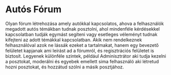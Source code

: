 # Autós Fórum

Olyan fórum létrehozása amely autókkal kapcsolatos, ahova a felhasználók megadott autós témákban tudnak posztolni, ahol mindenféle kérdésekkel kapcsolatban tudják egymást segíteni vagy esetleges véleményt tudnak kifejteni az adott témákkal kapcsolatban. Akik nem rendelkeznek felhasználóval azok ne lássák ezeket a tartalmakat, hanem egy bevezető felületet kapjanak ami leírást ad a fórumról, és regisztrációs felületet is biztosít. Legyenek különféle szintek, például Adminisztrátor aki tudja kezelni a posztokat, moderálni és egyebek emellett sima felhasználó aki létretud hozni posztokat, és hozzátud szólni a másik posztjához.
